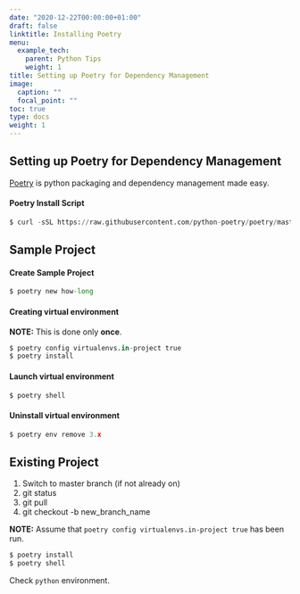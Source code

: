 ```yaml
---
date: "2020-12-22T00:00:00+01:00"
draft: false
linktitle: Installing Poetry 
menu:
  example_tech:
    parent: Python Tips 
    weight: 1
title: Setting up Poetry for Dependency Management
image:
  caption: ""
  focal_point: ""
toc: true
type: docs
weight: 1
---
```


## Setting up Poetry for Dependency Management

[Poetry](https://python-poetry.org/) is python packaging and dependency management made easy.

#### Poetry Install Script

```python
$ curl -sSL https://raw.githubusercontent.com/python-poetry/poetry/master/get-poetry.py | python3
```

## Sample Project

#### Create Sample Project

```python
$ poetry new how-long
```

#### Creating virtual environment

**NOTE:** This is done only **once**.

```python
$ poetry config virtualenvs.in-project true
$ poetry install
```

#### Launch virtual environment

```python
$ poetry shell 
```

#### Uninstall virtual environment

```python
$ poetry env remove 3.x
```


## Existing Project

1. Switch to master branch (if not already on)
2. git status
3. git pull
4. git checkout -b new_branch_name

**NOTE:** Assume that `poetry config virtualenvs.in-project true` has been run.

```python
$ poetry install
$ poetry shell 
```

Check `python` environment. 

